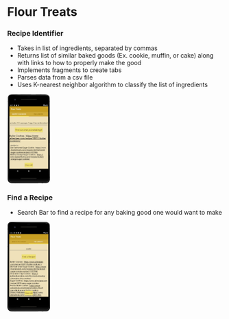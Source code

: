 # Flour Treats
### Recipe Identifier
- Takes in list of ingredients, separated by commas
- Returns list of similar baked goods (Ex. cookie, muffin, or cake) along with links to how to properly make the good
- Implements fragments to create tabs
- Parses data from a csv file
- Uses K-nearest neighbor algorithm to classify the list of ingredients

<img align="center" width="100" alt="Image of Recipe Identifier Tab" src="IdentifyRecipeDemo.jpg">

### Find a Recipe
- Search Bar to find a recipe for any baking good one would want to make

<img align="center" width="100" alt="Image of Search Recipes Tab" src="FindARecipeDemo.jpg">
